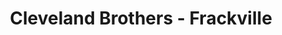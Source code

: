 ---
title: "Cleveland Brothers - Frackville"
url: /frackville/cleveland-brothers-frackville/
shop: Allgemein
---